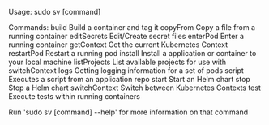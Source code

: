 Usage: sudo sv [command]

Commands:
	build           Build a container and tag it
	copyFrom        Copy a file from a running container
	editSecrets     Edit/Create secret files
	enterPod        Enter a running container
	getContext      Get the current Kubernetes Context
	restartPod      Restart a running pod
	install         Install a application or container to your local machine
	listProjects    List available projects for use with switchContext
	logs            Getting logging information for a set of pods
	script          Executes a script from an application repo
	start           Start an Helm chart
	stop            Stop a Helm chart
	switchContext   Switch between Kubernetes Contexts
	test            Execute tests within running containers

Run 'sudo sv [command] --help' for more information on that command
